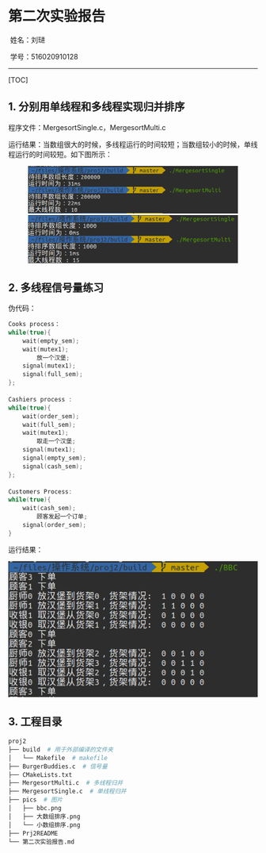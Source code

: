 # 第二次实验报告

​		姓名：刘琎

​		学号：516020910128

---

[TOC]

## 1. 分别用单线程和多线程实现归并排序

程序文件：MergesortSingle.c，MergesortMulti.c

运行结果：当数组很大的时候，多线程运行的时间较短；当数组较小的时候，单线程运行的时间较短。如下图所示：

<figure class="half">
    <img src="./pics/大数组排序.png" width="700px" />
    <img src="./pics/小数组排序.png" width="700px" />
</figure>


## 2. 多线程信号量练习

伪代码：

```c
Cooks process：	
while(true){
    wait(empty_sem);
    wait(mutex1);
    	放一个汉堡;
    signal(mutex1);
    signal(full_sem);
};

Cashiers process :
while(true){
    wait(order_sem);
    wait(full_sem);
    wait(mutex1);
    	取走一个汉堡;
    signal(mutex1);
    signal(empty_sem);
    signal(cash_sem);
};

Customers Process:
while(true){
    wait(cash_sem);
    	顾客发起一个订单;
    signal(order_sem);
}
```

运行结果：

![信号量](./pics/bbc.png)

## 3. 工程目录

```bash
proj2
├── build  # 用于外部编译的文件夹
│   └── Makefile  # makefile
├── BurgerBuddies.c  # 信号量
├── CMakeLists.txt   
├── MergesortMulti.c  # 多线程归并
├── MergesortSingle.c  # 单线程归并
├── pics  # 图片
│   ├── bbc.png
│   ├── 大数组排序.png
│   └── 小数组排序.png
├── Prj2README  
└── 第二次实验报告.md
```



​       